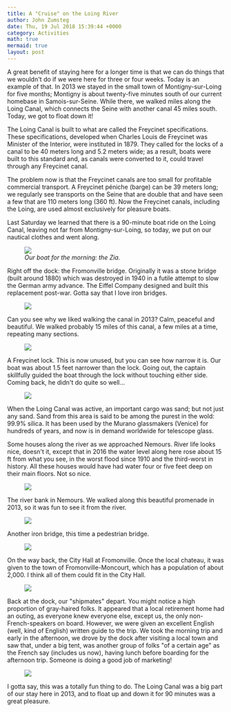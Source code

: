 ```yaml
---
title: A "Cruise" on the Loing River
author: John Zumsteg
date: Thu, 19 Jul 2018 15:39:44 +0000
category: Activities
math: true
mermaid: true
layout: post
---
```

A great benefit of staying here for a longer time is that we can do things that we wouldn't do if we were here for three or four weeks. Today is an example of that. In 2013 we stayed in the small town of Montigny-sur-Loing for five months; Montigny is about twenty-five minutes south of our current homebase in Samois-sur-Seine. While there, we walked miles along the Loing Canal, which connects the Seine with another canal 45 miles south. Today, we got to float down it!

The Loing Canal is built to what are called the Freycinet specifications. These specifications, developed when Charles Louis de Freycinet was Minister of the Interior, were instituted in 1879. They called for the locks of a canal to be 40 meters long and 5.2 meters wide; as a result, boats were built to this standard and, as canals were converted to it, could travel through any Freycinet canal.

The problem now is that the Freycinet canals are too small for profitable commercial transport. A Freycinet péniche (barge) can be 39 meters long; we regularly see transports on the Seine that are double that and have seen a few that are 110 meters long (360 ft). Now the Freycinet canals, including the Loing, are used almost exclusively for pleasure boats.

Last Saturday we learned that there is a 90-minute boat ride on the Loing Canal, leaving not far from Montigny-sur-Loing, so today, we put on our nautical clothes and went along.

<figure class = "landscape">
	<img src="{{site.url}}/assets/images/2018/07/DSC05471.jpg"/>
	<figcaption><em>Our boat for the morning: the Zia.</em></figcaption>
</figure>



Right off the dock: the Fromonville bridge. Originally it was a stone bridge (built around 1880) which was destroyed in 1940 in a futile attempt to slow the German army advance. The Eiffel Company designed and built this replacement post-war. Gotta say that I love iron bridges.
<figure class = "landscape">
	<img src="{{site.url}}/assets/images/2018/07/DSC05450.jpg"/>
	<figcaption></figcaption>
</figure>


Can you see why we liked walking the canal in 2013? Calm, peaceful and beautiful. We walked probably 15 miles of this canal, a few miles at a time, repeating many sections.
<figure class = "landscape">
	<img src="{{site.url}}/assets/images/2018/07/DSC05452.jpg"/>
	<figcaption></figcaption>
</figure>


A Freycinet lock. This is now unused, but you can see how narrow it is. Our boat was about 1.5 feet narrower than the lock. Going out, the captain skillfully guided the boat through the lock without touching either side. Coming back, he didn't do quite so well...
<figure class = "landscape">
	<img src="{{site.url}}/assets/images/2018/07/DSC05455.jpg"/>
	<figcaption></figcaption>
</figure>



When the Loing Canal was active, an important cargo was sand; but not just any sand. Sand from this area is said to be among the purest in the wold: 99.9% silica. It has been used by the Murano glassmakers (Venice) for hundreds of years, and now is in demand worldwide for telescope glass.

Some houses along the river as we approached Nemours. River life looks nice, doesn't it, except that in 2016 the water level along here rose about 15 ft from what you see, in the worst flood since 1910 and the third-worst in history. All these houses would have had water four or five feet deep on their main floors. Not so nice.
<figure class = "landscape">
	<img src="{{site.url}}/assets/images/2018/07/DSC05459-1.jpg"/>
	<figcaption></figcaption>
</figure>


The river bank in Nemours. We walked along this beautiful promenade in 2013, so it was fun to see it from the river.
<figure class = "landscape">
	<img src="{{site.url}}/assets/images/2018/07/DSC05460.jpg"/>
	<figcaption></figcaption>
</figure>


Another iron bridge, this time a pedestrian bridge.
<figure class = "landscape">
	<img src="{{site.url}}/assets/images/2018/07/DSC05461.jpg"/>
	<figcaption></figcaption>
</figure>


On the way back, the City Hall at Fromonville. Once the local chateau, it was given to the town of Fromonville-Moncourt, which has a population of about 2,000. I think all of them could fit in the City Hall.
<figure class = "landscape">
	<img src="{{site.url}}/assets/images/2018/07/DSC05465.jpg"/>
	<figcaption></figcaption>
</figure>


Back at the dock, our "shipmates" depart. You might notice a high proportion of gray-haired folks. It appeared that a local retirement home had an outing, as everyone knew everyone else, except us, the only non-French-speakers on board. However, we were given an excellent English (well, kind of English) written guide to the trip. We took the morning trip and early in the afternoon, we drove by the dock after visiting a local town and saw that, under a big tent, was another group of folks "of a certain age" as the French say (includes us now), having lunch before boarding for the afternoon trip. Someone is doing a good job of marketing!
<figure class = "landscape">
	<img src="{{site.url}}/assets/images/2018/07/DSC05467.jpg"/>
	<figcaption></figcaption>
</figure>


I gotta say, this was a totally fun thing to do. The Loing Canal was a big part of our stay here in 2013, and to float up and down it for 90 minutes was a great pleasure.
